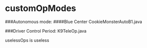# customOpModes

###Autonomous mode:
####Blue Center
CookieMonsterAutoB1.java

###Driver Control Period:
K9TeleOp.java

uselessOps is useless

